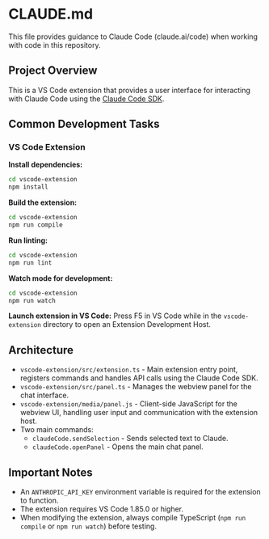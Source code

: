 # CLAUDE.md

This file provides guidance to Claude Code (claude.ai/code) when working with code in this repository.

## Project Overview

This is a VS Code extension that provides a user interface for interacting with Claude Code using the [Claude Code SDK](https://docs.anthropic.com/en/docs/claude-code/sdk).

## Common Development Tasks

### VS Code Extension

**Install dependencies:**
```bash
cd vscode-extension
npm install
```

**Build the extension:**
```bash
cd vscode-extension
npm run compile
```

**Run linting:**
```bash
cd vscode-extension
npm run lint
```

**Watch mode for development:**
```bash
cd vscode-extension
npm run watch
```

**Launch extension in VS Code:**
Press F5 in VS Code while in the `vscode-extension` directory to open an Extension Development Host.

## Architecture

- `vscode-extension/src/extension.ts` - Main extension entry point, registers commands and handles API calls using the Claude Code SDK.
- `vscode-extension/src/panel.ts` - Manages the webview panel for the chat interface.
- `vscode-extension/media/panel.js` - Client-side JavaScript for the webview UI, handling user input and communication with the extension host.
- Two main commands:
  - `claudeCode.sendSelection` - Sends selected text to Claude.
  - `claudeCode.openPanel` - Opens the main chat panel.

## Important Notes
- An `ANTHROPIC_API_KEY` environment variable is required for the extension to function.
- The extension requires VS Code 1.85.0 or higher.
- When modifying the extension, always compile TypeScript (`npm run compile` or `npm run watch`) before testing.